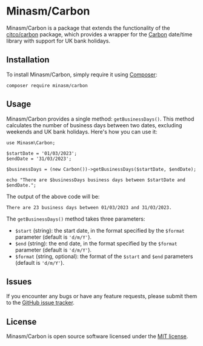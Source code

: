 Minasm/Carbon
=============

Minasm/Carbon is a package that extends the functionality of the [citco/carbon](https://github.com/citco/carbon) package, which provides a wrapper for the [Carbon](https://github.com/briannesbitt/Carbon) date/time library with support for UK bank holidays.

Installation
------------

To install Minasm/Carbon, simply require it using [Composer](https://getcomposer.org/):

```
composer require minasm/carbon

```

Usage
-----

Minasm/Carbon provides a single method: `getBusinessDays()`. This method calculates the number of business days between two dates, excluding weekends and UK bank holidays. Here's how you can use it:

```
use Minasm\Carbon;

$startDate = '01/03/2023';
$endDate = '31/03/2023';

$businessDays = (new Carbon())->getBusinessDays($startDate, $endDate);

echo "There are $businessDays business days between $startDate and $endDate.";

```

The output of the above code will be:

```
There are 23 business days between 01/03/2023 and 31/03/2023.

```

The `getBusinessDays()` method takes three parameters:

- `$start` (string): the start date, in the format specified by the `$format` parameter (default is `'d/m/Y'`).
- `$end` (string): the end date, in the format specified by the `$format` parameter (default is `'d/m/Y'`).
- `$format` (string, optional): the format of the `$start` and `$end` parameters (default is `'d/m/Y'`).


Issues
------

If you encounter any bugs or have any feature requests, please submit them to the [GitHub issue tracker](https://github.com/minasm/carbon/issues).

License
-------

Minasm/Carbon is open source software licensed under the [MIT license](https://opensource.org/licenses/MIT).

